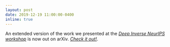 ```yaml
---
layout: post
date: 2019-12-19 11:00:00-0400
inline: true
---
```


An extended version of the work we presented at the [*Deep Inverse NeurIPS workshop*](https://deep-inverse.org/) is now out on arXiv. [*Check it out!*](https://arxiv.org/abs/1912.02008).
